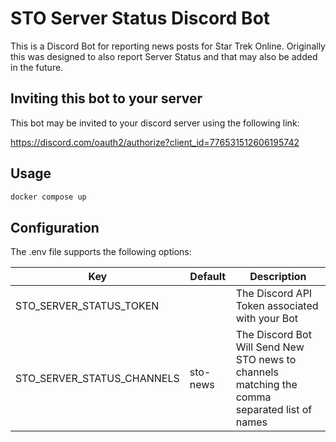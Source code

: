 # STO Server Status Discord Bot

This is a Discord Bot for reporting news posts for Star Trek Online. Originally this
was designed to also report Server Status and that may also be added in the future.

## Inviting this bot to your server

This bot may be invited to your discord server using the following link:

https://discord.com/oauth2/authorize?client_id=776531512606195742


## Usage

```bash
docker compose up
```

## Configuration

The .env file supports the following options:

| Key | Default | Description |
| --- | --- | --- |
| STO_SERVER_STATUS_TOKEN |  | The Discord API Token associated with your Bot |
| STO_SERVER_STATUS_CHANNELS | sto-news | The Discord Bot Will Send New STO news to channels matching the comma separated list of names |


